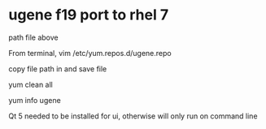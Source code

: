 # ugene f19 port to rhel 7
path file above

From terminal, vim /etc/yum.repos.d/ugene.repo

copy file path in and save file

yum clean all

yum info ugene

Qt 5 needed to be installed for ui, otherwise will only run on command line

